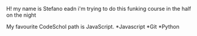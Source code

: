 H! my name is Stefano eadn i'm trying to do this funking course in the half on the night

My favourite CodeSchol path is JavaScript.
*Javascript
*Git
*Python
